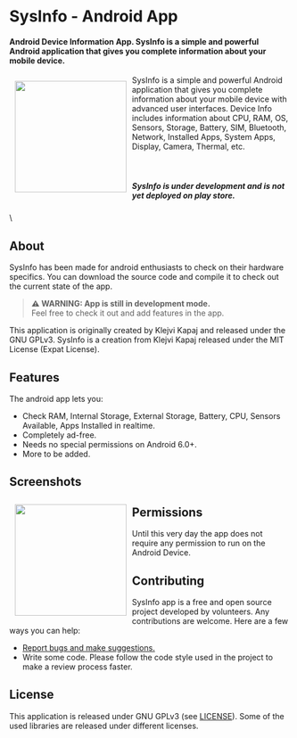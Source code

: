 

# SysInfo - Android  App 
#### Android Device Information App. SysInfo is a simple and powerful Android application that gives you complete information about your mobile device.

<img src="https://raw.githubusercontent.com/kl3jvi/sysinfo/main/app/src/main/ic_launcher-playstore.png" align="left"
width="200" hspace="10" vspace="10">

SysInfo is a simple and powerful Android application that gives you complete information about your mobile device with advanced user interfaces. Device Info includes information about CPU, RAM, OS, Sensors, Storage, Battery, SIM, Bluetooth, Network, Installed Apps, System Apps, Display, Camera, Thermal, etc.
<br><br><br>
##### SysInfo  is under development and is not yet deployed on play store.
\

## About

SysInfo has been made for android enthusiasts to check on their hardware specifics. You can download the source code and compile it to check out the current state of the app.
> **⚠ WARNING: App is still in development mode.**  
>Feel free to check it out and add features in the app.



This application is originally created by Klejvi Kapaj and released under the GNU GPLv3.
SysInfo is a creation from Klejvi Kapaj released under the MIT License (Expat License).

## Features

The android app lets you:
- Check RAM, Internal Storage, External Storage, Battery, CPU, Sensors Available, Apps Installed in realtime.
- Completely ad-free.
- Needs no special permissions on Android 6.0+.
- More to be added.

## Screenshots

[<img src="https://raw.githubusercontent.com/kl3jvi/sysinfo/main/images/sc_1.jpg" align="left"
width="200"
    hspace="10" vspace="10">](/images/sc_1.jpg)


## Permissions

Until this very day the app does not require any permission to run on the Android Device.


## Contributing

SysInfo app is a free and open source project developed by volunteers. Any contributions are welcome. Here are a few ways you can help:
 * [Report bugs and make suggestions.](https://github.com/kl3jvi/sysinfo/issues)
 * Write some code. Please follow the code style used in the project to make a review process faster.

## License

This application is released under GNU GPLv3 (see [LICENSE](LICENSE)).
Some of the used libraries are released under different licenses.
